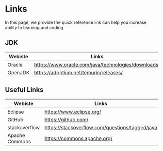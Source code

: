 # Links

In this page, we provide the quick reference link can help you increase ability to learning and coding.

## JDK

| Webiste | Links                                               |
|---------|-----------------------------------------------------|
| Oracle  | https://www.oracle.com/java/technologies/downloads/ |
| OpenJDK | https://adoptium.net/temurin/releases/              |


## Useful Links

| Webiste        | Links                                           |
|----------------|-------------------------------------------------|
| Eclipse        | https://www.eclipse.org/                        |
| GitHub         | https://github.com/                             |
| stackoverflow  | https://stackoverflow.com/questions/tagged/java |
| Apache Commons | https://commons.apache.org/                     |